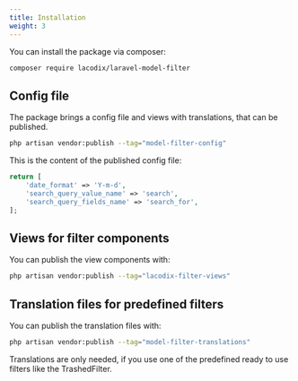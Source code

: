 ```yaml
---
title: Installation
weight: 3
---
```


You can install the package via composer:

```bash
composer require lacodix/laravel-model-filter
```

## Config file

The package brings a config file and views with translations, that can be published.

```bash
php artisan vendor:publish --tag="model-filter-config"
```

This is the content of the published config file:

```php
return [
    'date_format' => 'Y-m-d',
    'search_query_value_name' => 'search',
    'search_query_fields_name' => 'search_for',
];
```

## Views for filter components

You can publish the view components with:

```bash
php artisan vendor:publish --tag="lacodix-filter-views"
```

## Translation files for predefined filters

You can publish the translation files with:

```bash
php artisan vendor:publish --tag="model-filter-translations"
```

Translations are only needed, if you use one of the predefined ready to use filters like the
TrashedFilter.
